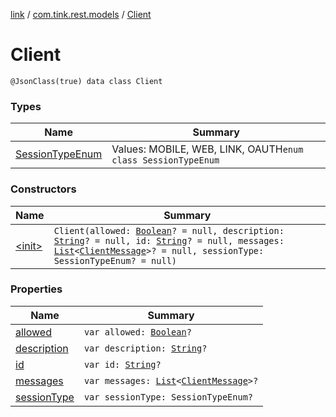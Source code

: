 [link](../../index.md) / [com.tink.rest.models](../index.md) / [Client](./index.md)

# Client

`@JsonClass(true) data class Client`

### Types

| Name | Summary |
|---|---|
| [SessionTypeEnum](-session-type-enum/index.md) | Values: MOBILE, WEB, LINK, OAUTH`enum class SessionTypeEnum` |

### Constructors

| Name | Summary |
|---|---|
| [&lt;init&gt;](-init-.md) | `Client(allowed: `[`Boolean`](https://kotlinlang.org/api/latest/jvm/stdlib/kotlin/-boolean/index.html)`? = null, description: `[`String`](https://kotlinlang.org/api/latest/jvm/stdlib/kotlin/-string/index.html)`? = null, id: `[`String`](https://kotlinlang.org/api/latest/jvm/stdlib/kotlin/-string/index.html)`? = null, messages: `[`List`](https://kotlinlang.org/api/latest/jvm/stdlib/kotlin.collections/-list/index.html)`<`[`ClientMessage`](../-client-message/index.md)`>? = null, sessionType: SessionTypeEnum? = null)` |

### Properties

| Name | Summary |
|---|---|
| [allowed](allowed.md) | `var allowed: `[`Boolean`](https://kotlinlang.org/api/latest/jvm/stdlib/kotlin/-boolean/index.html)`?` |
| [description](description.md) | `var description: `[`String`](https://kotlinlang.org/api/latest/jvm/stdlib/kotlin/-string/index.html)`?` |
| [id](id.md) | `var id: `[`String`](https://kotlinlang.org/api/latest/jvm/stdlib/kotlin/-string/index.html)`?` |
| [messages](messages.md) | `var messages: `[`List`](https://kotlinlang.org/api/latest/jvm/stdlib/kotlin.collections/-list/index.html)`<`[`ClientMessage`](../-client-message/index.md)`>?` |
| [sessionType](session-type.md) | `var sessionType: SessionTypeEnum?` |
